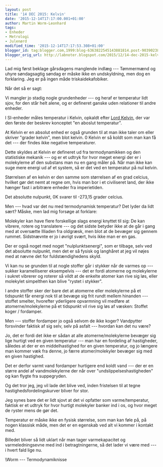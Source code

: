 ```yaml
---
layout: post
title: '14 DEC 2015: Kelvin'
date: '2015-12-14T17:17:00.001+01:00'
author: Martin Worm-Leonhard
tags:
- Enheder
- Metrologi
- Julenørd
modified_time: '2015-12-14T17:17:53.308+01:00'
blogger_id: tag:blogger.com,1999:blog-6363822545143881814.post-9039023819564052785
blogger_orig_url: http://labnoter.blogspot.com/2015/12/14-dec-2015-kelvin.html
---
```


Lad mig først beklage gårsdagens manglende indlæg --- Tømmermænd og uhyre
søndagsagtig søndag er måske ikke en undskyldning, men dog en
forklaring. Jeg er på ingen måde triskaidekafobiker.

Når det så er sagt:

Vi mangler jo stadig nogle grundenheder --- og heraf er temperatur lidt
sjov, for den står helt alene, og er defineret ganske uden relationer
til andre enheder.

I SI-enheder måles temperatur i Kelvin, opkaldt efter [Lord
Kelvin](https://en.wikipedia.org/wiki/William_Thomson,_1st_Baron_Kelvin),
der var den første der beskrev konceptet "en aboslut temperatur".

At Kelvin er en absolut enhed er også grunden til at man ikke taler
om eller skriver "grader kelvin", men blot kelvin. 0 Kelvin er så koldt
som man kan få det --- der findes ikke negative temperaturer.

Dette skyldes at Kelvin er defineret ud fra termodynamikken og den
statistiske mekanik --- og er et udtryk for hvor meget energi der er i
molekylerne af den substans man nu en gang måler på.
Når man ikke kan suge mere energi ud af et system, så er det ved en
temperatur på nul kelvin.

Størrelsen af en kelvin er den samme som størrelsen af en grad celcius,
hvilket gør det nemt at regne om, hvis man bor i et civiliseret land,
der ikke hænger fast i arbitrære enheder fra imperietiden.

Det absolutte nulpunkt, 0K svarer til -273,15 grader celcius.

Men --- hvad var det nu med termodynamisk temperatur? Det lyder da lidt
sært? Måske, men lad mig forsøge at forklare:

Molekyler kan have flere forskellige slags energi knyttet til sig: De
kan vibrere, rotere og translatere --- og det sidste betyder ikke at de
går i gang med at oversætte Illiaden fra oldgræsk, men blot at de
bevæger sig gennem rummet. Sidstnævnte er jo i øvrigt svært, hvis ikke
man er en gas.

Der er også noget med noget "nulplunktsenergi", som er tilbage, selv ved
det absolutte nulpunkt, men det er så fysisk og langhåret at jeg vil
nøjes med at nævne det for fuldstændighedens skyld.

Vi kan nu se grunden til at nogle stoffer går i stykker når de varmes op
--- sukker karamelliserer eksempelvis --- det er fordi atomerne og
molekylerne i sukret vibrerer og roterer så vildt at de enkelte atomer
kan rive sig løs, eller molekylet simpelthen kan blive "rystet i
stykker".

I andre stoffer sker der bare det at atomerne eller molekylerne på et
tidspunkt får energi nok til at bevæge sig frit rundt mellem hinanden ---
stoffet smelter, hvorefter yderligere opvarmning vil medføre at
atomerne/molekylerne på et tidspunkt vil rive sig løs af væsken:
Stoffet koger / fordamper.

Men --- stoffer fordamper jo også selvom de ikke koger? Vandpytter
forsvinder faktisk af sig selv, selv på asfalt --- hvordan kan det nu
være?

Jo, det er fordi det ikke er sådan at alle atomerne/molekylerne bevæger
sig lige hurtigt ved en given temperatur --- man har en fordeling af
hastigheder, således at der er en middelhastighed for en given
temperatur, og jo længere man kommer væk fra denne, jo færre
atomer/molekyler bevæger sig med en given hastighed.

Det er derfor varmt vand fordamper hurtigere end koldt vand --- der er en
større andel af vandmolekylerne der når over "undslippelseshastigheden"
og kan flygte fra suppegryden.

Og det tror jeg, jeg vil lade det blive ved, inden fristelsen til at
tegne hastighedsfordelingskurver bliver for stor.

Jeg synes bare det er lidt sjovt at det vi opfatter som
varme/temperatur, faktisk er et udtryk for hvor hurtigt molekyler banker
ind i os, og hvor meget de ryster mens de gør det.

Temperatur er måske ikke en fysisk størrelse, som man kan føle på, på
nogen klassisk måde, men det er en egenskab ved alt vi kommer i kontakt
med.

Billedet bliver så lidt uklart når man tager varmekapacitet og
varmeledningsevne med ind i betragtningerne, så det lader vi være med ---
i hvert fald lige nu.

\\Worm --- Termodynamiknisse
